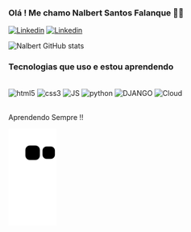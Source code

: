 ### Olá ! Me chamo Nalbert Santos Falanque 🖐🏻

[![Linkedin](https://img.shields.io/badge/LinkedIn-0077B5?style=for-the-badge&logo=linkedin&logoColor=white)](https://www.linkedin.com/in/nalbert-santos-falanque-068b991a1/)
[![Linkedin](https://img.shields.io/badge/Instagram-E4405F?style=for-the-badge&logo=instagram&logoColor=white)](https://www.instagram.com/so_li_tt_ario/)

![Nalbert GitHub stats](https://github-readme-stats.vercel.app/api?username=QinShiiHuang&show_icons=true&theme=radical)

### Tecnologias que uso e estou aprendendo

<div style="display: inline_block"><br/>
    <img aling="center" alt="html5" src="https://img.shields.io/badge/HTML5-E34F26?style=for-the-badge&logo=html5&logoColor=white" />
    <img aling="center" alt="css3" src="https://img.shields.io/badge/CSS3-1572B6?style=for-the-badge&logo=css3&logoColor=white" />
    <img aling="center" alt="JS" src="https://img.shields.io/badge/JavaScript-F7DF1E?style=for-the-badge&logo=javascript&logoColor=black" />
    <img aling="center" alt="python" src="https://img.shields.io/badge/Python-3776AB?style=for-the-badge&logo=python&logoColor=white" />
    <img aling="center" alt="DJANGO" src="https://img.shields.io/badge/Django-092E20?style=for-the-badge&logo=django&logoColor=white" />
    <img aling="center" alt="Cloud" src="https://img.shields.io/badge/Google_Cloud-4285F4?style=for-the-badge&logo=google-cloud&logoColor=white" />
</div><br/>

Aprendendo Sempre !!


![snake gif](https://github.com/QinShiiHuang/QinShiiHuang/blob/output/github-contribution-grid-snake.svg)
